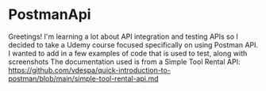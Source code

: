 # PostmanApi
Greetings! I'm learning a lot about API integration and testing APIs so I decided to take a Udemy course focused specifically on using Postman API.
I wanted to add in a few examples of code that is used to test, along with screenshots
The documentation used is from a Simple Tool Rental API: https://github.com/vdespa/quick-introduction-to-postman/blob/main/simple-tool-rental-api.md 
